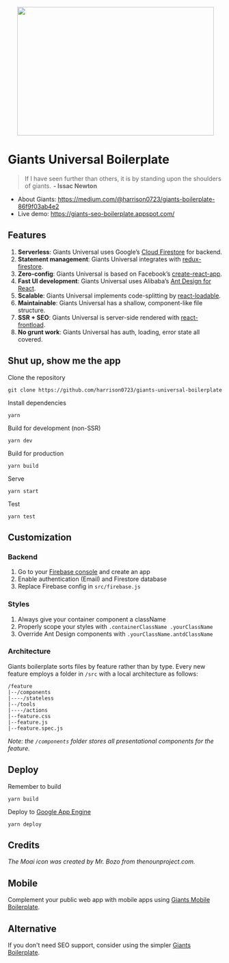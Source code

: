 <p align="center">
  <img width="460" height="300" src="https://cdn-images-1.medium.com/max/800/1*grVJDnpHQsEC-q1MfewTVQ.png">
</p>
<p align="center">
  <i></i>
</p>


# Giants Universal Boilerplate
>If I have seen further than others, it is by standing upon the shoulders of giants.  **- Issac Newton**

* About Giants: https://medium.com/@harrison0723/giants-boilerplate-86f9f03ab4e2
* Live demo: https://giants-seo-boilerplate.appspot.com/

## Features
1. **Serverless**: Giants Universal uses Google’s [Cloud Firestore](https://firebase.google.com/docs/firestore/) for backend.
2. **Statement management**: Giants Universal integrates with [redux-firestore](https://github.com/prescottprue/redux-firestore).
3. **Zero-config**: Giants Universal is based on Facebook’s [create-react-app](https://github.com/facebook/create-react-app).
4. **Fast UI development**: Giants Universal uses Alibaba’s [Ant Design for React](https://ant.design/docs/react/introduce).
5. **Scalable**: Giants Universal implements code-splitting by [react-loadable](https://github.com/jamiebuilds/react-loadable).
6. **Maintainable**: Giants Universal has a shallow, component-like file structure.
7. **SSR + SEO**: Giants Universal is server-side rendered with [react-frontload](https://medium.com/@cereallarceny/server-side-rendering-in-create-react-app-with-all-the-goodies-without-ejecting-4c889d7db25e).
8. **No grunt work**: Giants Universal has auth, loading, error state all covered.

## Shut up, show me the app
Clone the repository
```
git clone https://github.com/harrison0723/giants-universal-boilerplate
```
Install dependencies
```
yarn
```
Build for development (non-SSR)
```
yarn dev
```
Build for production
```
yarn build
```
Serve 
```
yarn start
```
Test
```
yarn test
```
## Customization
### Backend
1. Go to your [Firebase console](https://console.firebase.google.com/) and create an app
2. Enable authentication (Email) and Firestore database
3. Replace Firebase config in `src/firebase.js`
### Styles
1. Always give your container component a className
2. Properly scope your styles with `.containerClassName .yourClassName`
3. Override Ant Design components with `.yourClassName.antdClassName`
### Architecture
Giants boilerplate sorts files by feature rather than by type. Every new feature employs a folder in `/src` with a local architecture as follows:
```
/feature
|--/components
|----/stateless
|--/tools
|----/actions
|--feature.css
|--feature.js
|--feature.spec.js
```
_Note: the `/components` folder stores all presentational components for the feature._
## Deploy
Remember to build
```
yarn build
```
Deploy to [Google App Engine](https://cloud.google.com/appengine/)
```
yarn deploy
```

## Credits
_The Moai icon was created by Mr. Bozo from thenounproject.com._

## Mobile
Complement your public web app with mobile apps using [Giants Mobile Boilerplate](https://github.com/harrison0723/giants-mobile-boilerplate).

## Alternative
If you don't need SEO support, consider using the simpler [Giants Boilerplate](https://github.com/harrison0723/giants-boilerplate).
